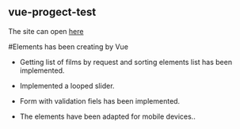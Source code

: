 ## vue-progect-test

The site can open <a href="[https://example.com](https://nadiiayena.github.io/test-landing/)" target="_blank">here</a>


#Elements has been creating by Vue

- Getting list of films by request and sorting elements list has been implemented.

- Implemented a looped slider.

- Form with validation fiels has been implemented.

- The elements have been adapted for mobile devices..

